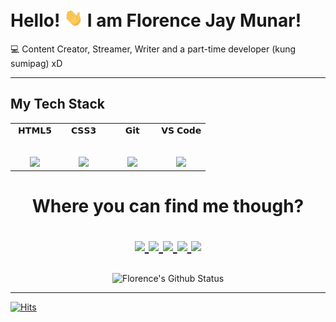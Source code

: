 # Hello! <img src="https://raw.githubusercontent.com/parth-27/parth-27/master/Hi.gif" width="30px"> I am Florence Jay Munar!

:computer: Content Creator, Streamer, Writer and a part-time developer (kung sumipag) xD

---

## My Tech Stack

<table>
  <tbody>
    <tr valign="top">
      <td width="25%" align="center">
        <span>𝗛𝗧𝗠𝗟𝟱</span><br><br><br>
        <img height="64px" src="https://cdn.svgporn.com/logos/html-5.svg">
      </td>
      <td width="25%" align="center">
        <span>𝗖𝗦𝗦𝟯</span><br><br><br>
        <img height="64px" src="https://cdn.svgporn.com/logos/css-3.svg">
      </td>
      <td width="25%" align="center">
        <span>𝗚𝗶𝘁</span><br><br><br>
        <img height="64px" src="https://cdn.svgporn.com/logos/git-icon.svg">
      </td>
      <td width="25%" align="center">
        <span>𝗩𝗦 𝗖𝗼𝗱𝗲</span><br><br><br>
        <img height="64px" src="https://cdn.svgporn.com/logos/visual-studio-code.svg">
      </td>
    </tr>
  </tbody>
</table>

<h1 align="center">
   Where you can find me though?
<p align="center">
  <a href="https://www.facebook.com/iamflorencejay">
     <img src="https://img.shields.io/badge/Facebook-1877f2?logo=Facebook&logoColor=white">
  </a>

  <a href="https://twitter.com/iamflorencejay">
    <img src="https://img.shields.io/badge/Twitter-1da1f2?logo=Twitter&logoColor=white">
  </a>
  
  <a href="https://www.instagram.com/iamflorencejay/">
    <img src="https://img.shields.io/badge/Instagram-e4405f?logo=Instagram&logoColor=white">
  </a>
  
  <a href="https://linkedin.com/in/iamflorencejay">
    <img src="https://img.shields.io/badge/LinkedIn-0a66c2?logo=LinkedIn&logoColor=white">
  </a>
  
  <a href="https://odysee.com/$/invite/@iamflorencejay">
    <img src="https://img.shields.io/badge/Odysee-ef1970?logo=Odysee&logoColor=white">
  </a>
  
</p>
</h1>

<div align = "center">

![Florence's Github Status](https://github-readme-stats.vercel.app/api?username=iamflorencejay&show_icons=true&title_color=3793c4&icon_color=ffbb00&text_color=ffffff&bg_color=000000)

</div>

---

[![Hits](https://hits.seeyoufarm.com/api/count/incr/badge.svg?url=https%3A%2F%2Fgithub.com%2Fgjbae1212%2Fhit-counter&count_bg=%2369006B&title_bg=%23171717&icon=actigraph.svg&icon_color=%23E7E7E7&title=Visitors&edge_flat=false)](https://florencejaymunar.com)
